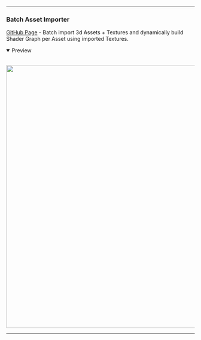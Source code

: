  ---
 ### Batch Asset Importer

[GitHub Page](https://github.com/BlakeXYZ/Blender-Tools/tree/main/_batch_asset_importer) - Batch import 3d Assets + Textures and dynamically build Shader Graph per Asset using imported Textures.

<details open>
<summary>Preview</summary>
<br>

<p align="center">
<img src="https://github.com/BlakeXYZ/Blender-Tools/assets/37947050/48273626-04d4-4c46-9808-983f02efa1d3" width="700">
</p>
</details>

---
